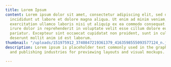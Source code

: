 ```yaml
---
title: Lorem Ipsum
content: Lorem ipsum dolor sit amet, consectetur adipiscing elit, sed do eiusmod tempor
  incididunt ut labore et dolore magna aliqua. Ut enim ad minim veniam, quis nostrud
  exercitation ullamco laboris nisi ut aliquip ex ea commodo consequat. Duis aute
  irure dolor in reprehenderit in voluptate velit esse cillum dolore eu fugiat nulla
  pariatur. Excepteur sint occaecat cupidatat non proident, sunt in culpa qui officia
  deserunt mollit anim id est laborum.
thumbnail: "/uploads/151975912_3740847219361379_4163598555093577124_n.jpeg"
description: Lorem ipsum is placeholder text commonly used in the graphic, print,
  and publishing industries for previewing layouts and visual mockups.

---
```

